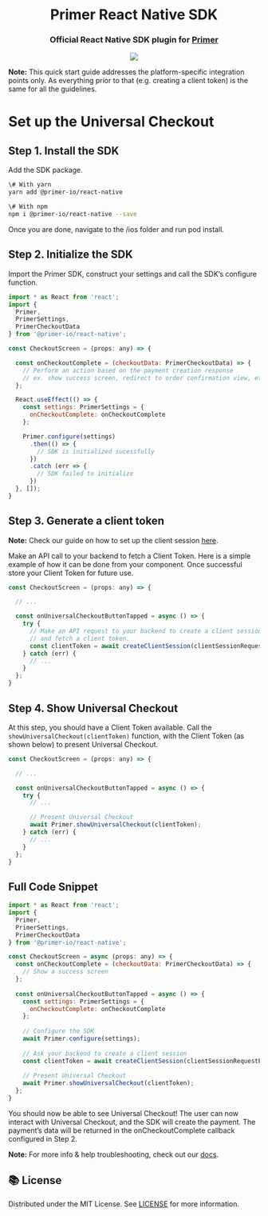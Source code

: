 <h1 align="center">Primer React Native SDK</h1>

<h3 align="center">

Official React Native SDK plugin for [Primer](https://primer.io)

</h3>

<p align="center">
<img src="https://img.shields.io/npm/v/@primer-io/react-native" />
</p>

**Note:** This quick start guide addresses the platform-specific integration points only. As everything prior to that (e.g. creating a client token) is the same for all the guidelines.

# Set up the Universal Checkout

## Step 1. Install the SDK

Add the SDK package.

```sh
\# With yarn
yarn add @primer-io/react-native

\# With npm
npm i @primer-io/react-native --save
```

Once you are done, navigate to the \/ios folder and run pod install.

## Step 2. Initialize the SDK

Import the Primer SDK, construct your settings and call the SDK’s configure function.

```js
import * as React from 'react';
import {
  Primer,  
  PrimerSettings,
  PrimerCheckoutData
} from '@primer-io/react-native';

const CheckoutScreen = (props: any) => {

  const onCheckoutComplete = (checkoutData: PrimerCheckoutData) => {
    // Perform an action based on the payment creation response
    // ex. show success screen, redirect to order confirmation view, etc.
  };

  React.useEffect(() => {
    const settings: PrimerSettings = {
      onCheckoutComplete: onCheckoutComplete
    };

    Primer.configure(settings)
      .then(() => {
        // SDK is initialized sucessfully
      })
      .catch (err => {
        // SDK failed to initialize
      })
  }, []);
}
```

## Step 3. Generate a client token

**Note:** Check our guide on how to set up the client session [here](https://primer.io/docs/accept-payments/manage-client-sessions).

Make an API call to your backend to fetch a Client Token. Here is a simple example of how it can be done from your component. Once successful store your Client Token for future use.

```js
const CheckoutScreen = (props: any) => {

  // ...

  const onUniversalCheckoutButtonTapped = async () => {
    try {
      // Make an API request to your backend to create a client session
      // and fetch a client token.
      const clientToken = await createClientSession(clientSessionRequestParams);
    } catch (err) {
      // ...
    }
  };
}
```

## Step 4. Show Universal Checkout

At this step, you should have a Client Token available. Call the `showUniversalCheckout(clientToken)` function, with the Client Token (as shown below) to present Universal Checkout.

```js
const CheckoutScreen = (props: any) => {

  // ...

  const onUniversalCheckoutButtonTapped = async () => {
    try {
      // ...

      // Present Universal Checkout
      await Primer.showUniversalCheckout(clientToken);
    } catch (err) {
      // ...
    }
  };
}
```

## Full Code Snippet

```js
import * as React from 'react';
import {
  Primer,  
  PrimerSettings,
  PrimerCheckoutData
} from '@primer-io/react-native';

const CheckoutScreen = async (props: any) => {
  const onCheckoutComplete = (checkoutData: PrimerCheckoutData) => {
    // Show a success screen
  };
  
  const onUniversalCheckoutButtonTapped = async () => {
    const settings: PrimerSettings = {
      onCheckoutComplete: onCheckoutComplete
    };
    
    // Configure the SDK
    await Primer.configure(settings);
    
    // Ask your backend to create a client session
    const clientToken = await createClientSession(clientSessionRequestParams);
    
    // Present Universal Checkout
    await Primer.showUniversalCheckout(clientToken);
  };
}
```

You should now be able to see Universal Checkout! The user can now interact with Universal Checkout, and the SDK will create the payment. The payment’s data will be returned in the onCheckoutComplete callback configured in Step 2.

**Note:** For more info & help troubleshooting, check out our [docs](http://primer.io/docs).

## 📚 License

Distributed under the MIT License. See [LICENSE](./LICENSE) for more information.

